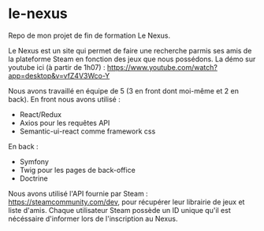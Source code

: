 # le-nexus
Repo de mon projet de fin de formation Le Nexus.

Le Nexus est un site qui permet de faire une recherche parmis ses amis de la plateforme Steam en fonction des jeux que nous possédons.
La démo sur youtube ici (à partir de 1h07) : https://www.youtube.com/watch?app=desktop&v=vfZ4V3Wco-Y

Nous avons travaillé en équipe de 5 (3 en front dont moi-même et 2 en back).
En front nous avons utilisé : 
- React/Redux
- Axios pour les requêtes API
- Semantic-ui-react comme framework css

En back :
- Symfony
- Twig pour les pages de back-office
- Doctrine

Nous avons utilisé l'API fournie par Steam : https://steamcommunity.com/dev, pour récupérer leur librairie de jeux et liste d'amis.
Chaque utilisateur Steam possède un ID unique qu'il est nécéssaire d'informer lors de l'inscription au Nexus. 

